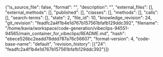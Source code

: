 {"is_source_file": false, "format": "", "description": "", "external_files": [], "external_methods": [], "published": [], "classes": [], "methods": [], "calls": [], "search-terms": [], "state": 2, "file_id": 10, "knowledge_revision": 24, "git_revision": "feadfc2a4f1b4e1d767b157561bfafb129ddc392", "filename": "/home/kavia/workspace/code-generation/vibeclips-94551-94565/main_container_for_vibeclips/README.md", "hash": "ebece526bc2eadd78ddd787a76c56607", "format-version": 4, "code-base-name": "default", "revision_history": [{"24": "feadfc2a4f1b4e1d767b157561bfafb129ddc392"}]}